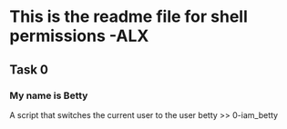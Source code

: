 # This is the readme file for shell permissions -ALX

## Task 0
### My name is Betty
A script that switches the current user to the user betty >> 0-iam_betty
